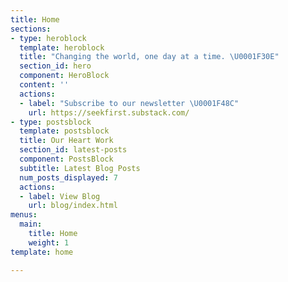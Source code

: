```yaml
---
title: Home
sections:
- type: heroblock
  template: heroblock
  title: "Changing the world, one day at a time. \U0001F30E"
  section_id: hero
  component: HeroBlock
  content: ''
  actions:
  - label: "Subscribe to our newsletter \U0001F48C"
    url: https://seekfirst.substack.com/
- type: postsblock
  template: postsblock
  title: Our Heart Work
  section_id: latest-posts
  component: PostsBlock
  subtitle: Latest Blog Posts
  num_posts_displayed: 7
  actions:
  - label: View Blog
    url: blog/index.html
menus:
  main:
    title: Home
    weight: 1
template: home

---
```

